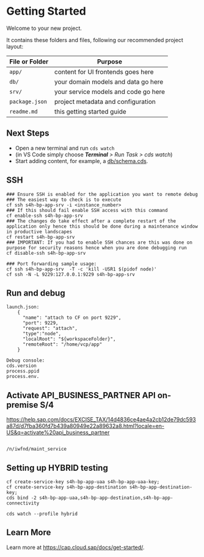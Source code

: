 # Getting Started

Welcome to your new project.

It contains these folders and files, following our recommended project layout:

File or Folder | Purpose
---------|----------
`app/` | content for UI frontends goes here
`db/` | your domain models and data go here
`srv/` | your service models and code go here
`package.json` | project metadata and configuration
`readme.md` | this getting started guide


## Next Steps

- Open a new terminal and run `cds watch` 
- (in VS Code simply choose _**Terminal** > Run Task > cds watch_)
- Start adding content, for example, a [db/schema.cds](db/schema.cds).



## SSH

```
### Ensure SSH is enabled for the application you want to remote debug
### The easiest way to check is to execute
cf ssh s4h-bp-app-srv -i <instance_number>
### If this should fail enable SSH access with this command
cf enable-ssh s4h-bp-app-srv
### The changes do take effect after a complete restart of the application only hence this should be done during a maintenance window in productive landscapes
cf restart s4h-bp-app-srv
### IMPORTANT: If you had to enable SSH chances are this was done on purpose for security reasons hence when you are done debugging run
cf disable-ssh s4h-bp-app-srv

### Port forwarding sample usage:
cf ssh s4h-bp-app-srv  -T -c 'kill -USR1 $(pidof node)'
cf ssh -N -L 9229:127.0.0.1:9229 s4h-bp-app-srv
```

## Run and debug
```
launch.json:
    {
      "name": "attach to CF on port 9229",
      "port": 9229,
      "request": "attach",
      "type":"node",
      "localRoot": "${workspaceFolder}",
      "remoteRoot": "/home/vcp/app"
    }

Debug console: 
cds.version
process.ppid
process.env.

```

## Activate API_BUSINESS_PARTNER API on-premise S/4


https://help.sap.com/docs/EXCISE_TAX/14d4836ce4ae4a2cb12de79dc593a87d/d7fba360fd7b439a80949e22a89632a8.html?locale=en-US&q=activate%20api_business_partner

```

/n/iwfnd/maint_service
```

## Setting up HYBRID testing
```
cf create-service-key s4h-bp-app-uaa s4h-bp-app-uaa-key;
cf create-service-key s4h-bp-app-destination s4h-bp-app-destination-key;
cds bind -2 s4h-bp-app-uaa,s4h-bp-app-destination,s4h-bp-app-connectivity

cds watch --profile hybrid
```

## Learn More


Learn more at https://cap.cloud.sap/docs/get-started/.
